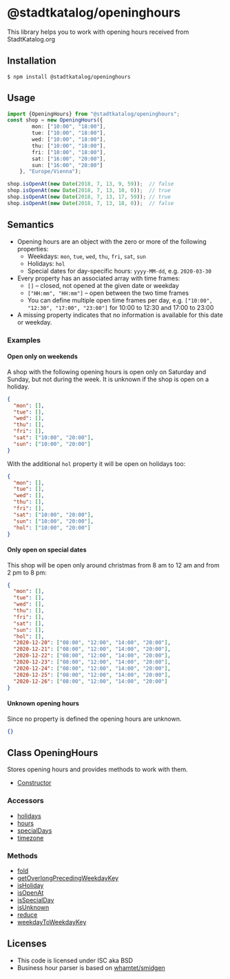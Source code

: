 # @stadtkatalog/openinghours

This library helps you to work with opening hours received from StadtKatalog.org

## Installation

```
$ npm install @stadtkatalog/openinghours
```

## Usage

```typescript
import {OpeningHours} from "@stadtkatalog/openinghours";
const shop = new OpeningHours({
        mon: ["10:00", "18:00"],
        tue: ["10:00", "18:00"],
        wed: ["10:00", "18:00"],
        thu: ["10:00", "18:00"],
        fri: ["10:00", "18:00"],
        sat: ["16:00", "20:00"],
        sun: ["16:00", "20:00"]
    }, "Europe/Vienna");

shop.isOpenAt(new Date(2018, 7, 13, 9, 59));  // false
shop.isOpenAt(new Date(2018, 7, 13, 10, 0));  // true
shop.isOpenAt(new Date(2018, 7, 13, 17, 59)); // true
shop.isOpenAt(new Date(2018, 7, 13, 18, 0));  // false
```

## Semantics

* Opening hours are an object with the zero or more of the following properties:
  * Weekdays: `mon`, `tue`, `wed`, `thu`, `fri`, `sat`, `sun`
  * Holidays: `hol`
  * Special dates for day-specific hours: `yyyy-MM-dd`, e.g. `2020-03-30`
* Every property has an associated array with time frames:
  * `[]` – closed, not opened at the given date or weekday
  * `["HH:mm", "HH:mm"]` – open between the two time frames
  * You can define multiple open time frames per day, e.g. `["10:00", "12:30", "17:00", "23:00"]` for 10:00 to 12:30 and 17:00 to 23:00
* A missing property indicates that no information is available for this date or weekday.

### Examples

#### Open only on weekends

A shop with the following opening hours is open only on Saturday and Sunday,
but not during the week. It is unknown if the shop is open on a holiday.

```json
{
  "mon": [],
  "tue": [],
  "wed": [],
  "thu": [],
  "fri": [],
  "sat": ["10:00", "20:00"],
  "sun": ["10:00", "20:00"]
}
```

With the additional `hol` property it will be open on holidays too:
```json
{
  "mon": [],
  "tue": [],
  "wed": [],
  "thu": [],
  "fri": [],
  "sat": ["10:00", "20:00"],
  "sun": ["10:00", "20:00"],
  "hol": ["10:00", "20:00"]
}
```

#### Only open on special dates

This shop will be open only around christmas from 8 am to 12 am and from
2 pm to 8 pm:

```json
{
  "mon": [],
  "tue": [],
  "wed": [],
  "thu": [],
  "fri": [],
  "sat": [],
  "sun": [],
  "hol": [],
  "2020-12-20": ["08:00", "12:00", "14:00", "20:00"],
  "2020-12-21": ["08:00", "12:00", "14:00", "20:00"],
  "2020-12-22": ["08:00", "12:00", "14:00", "20:00"],
  "2020-12-23": ["08:00", "12:00", "14:00", "20:00"],
  "2020-12-24": ["08:00", "12:00", "14:00", "20:00"],
  "2020-12-25": ["08:00", "12:00", "14:00", "20:00"],
  "2020-12-26": ["08:00", "12:00", "14:00", "20:00"]
}
```

#### Unknown opening hours

Since no property is defined the opening hours are unknown.

```json
{}
```

## Class OpeningHours

Stores opening hours and provides methods to work with them.

* [Constructor](https://github.com/botic/stadtkatalog-openinghours/blob/master/doc/classes/_openinghours_.openinghours.md#constructor)

### Accessors

* [holidays](https://github.com/botic/stadtkatalog-openinghours/blob/master/doc/classes/_openinghours_.openinghours.md#holidays)
* [hours](https://github.com/botic/stadtkatalog-openinghours/blob/master/doc/classes/_openinghours_.openinghours.md#hours)
* [specialDays](https://github.com/botic/stadtkatalog-openinghours/blob/master/doc/classes/_openinghours_.openinghours.md#specialdays)
* [timezone](https://github.com/botic/stadtkatalog-openinghours/blob/master/doc/classes/_openinghours_.openinghours.md#timezone)

### Methods

* [fold](https://github.com/botic/stadtkatalog-openinghours/blob/master/doc/classes/_openinghours_.openinghours.md#fold)
* [getOverlongPrecedingWeekdayKey](https://github.com/botic/stadtkatalog-openinghours/blob/master/doc/classes/_openinghours_.openinghours.md#getoverlongprecedingweekdaykey)
* [isHoliday](https://github.com/botic/stadtkatalog-openinghours/blob/master/doc/classes/_openinghours_.openinghours.md#isholiday)
* [isOpenAt](https://github.com/botic/stadtkatalog-openinghours/blob/master/doc/classes/_openinghours_.openinghours.md#isopenat)
* [isSpecialDay](https://github.com/botic/stadtkatalog-openinghours/blob/master/doc/classes/_openinghours_.openinghours.md#isspecialday)
* [isUnknown](https://github.com/botic/stadtkatalog-openinghours/blob/master/doc/classes/_openinghours_.openinghours.md#isunknown)
* [reduce](https://github.com/botic/stadtkatalog-openinghours/blob/master/doc/classes/_openinghours_.openinghours.md#reduce)
* [weekdayToWeekdayKey](https://github.com/botic/stadtkatalog-openinghours/blob/master/doc/classes/_openinghours_.openinghours.md#static-weekdaytoweekdaykey)

## Licenses
* This code is licensed under ISC aka BSD
* Business hour parser is based on [whamtet/smidgen](https://github.com/whamtet/smidgen/)
